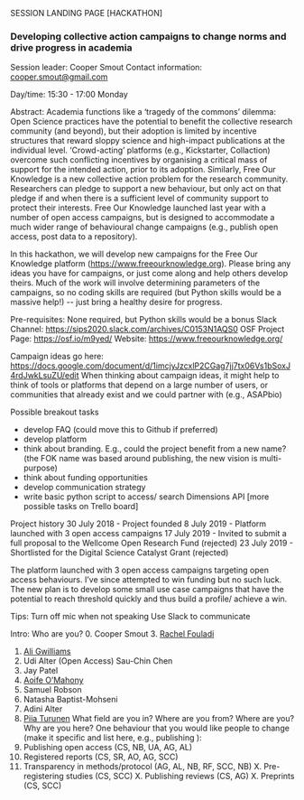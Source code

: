 SESSION LANDING PAGE
[HACKATHON]
### Developing collective action campaigns to change norms and drive progress in academia 
Session leader: Cooper Smout
Contact information: cooper.smout@gmail.com

Day/time: 15:30 - 17:00 Monday

Abstract: Academia functions like a ‘tragedy of the commons’ dilemma: Open Science practices have the potential to benefit the collective research community (and beyond), but their adoption is limited by incentive structures that reward sloppy science and high-impact publications at the individual level. ‘Crowd-acting’ platforms (e.g., Kickstarter, Collaction) overcome such conflicting incentives by organising a critical mass of support for the intended action, prior to its adoption. Similarly, Free Our Knowledge is a new collective action problem for the research community. Researchers can pledge to support a new behaviour, but only act on that pledge if and when there is a sufficient level of community support to protect their interests. Free Our Knowledge launched last year with a number of open access campaigns, but is designed to accommodate a much wider range of behavioural change campaigns  (e.g., publish open access, post data to a repository).

In this hackathon, we will develop new campaigns for the Free Our Knowledge platform (https://www.freeourknowledge.org). Please bring any ideas you have for campaigns, or just come along and help others develop theirs. Much of the work will involve determining parameters of the campaigns, so no coding skills are required (but Python skills would be a massive help!) -- just bring a healthy desire for progress. 


Pre-requisites: None required, but Python skills would be a bonus
Slack Channel: https://sips2020.slack.com/archives/C0153N1AQS0 
OSF Project Page: https://osf.io/m9yed/ 
Website: https://www.freeourknowledge.org/ 


Campaign ideas go here: https://docs.google.com/document/d/1imcjyJzcxlP2CGag7jj7tx06Vs1bSoxJ4rdJwkLsuZU/edit
When thinking about campaign ideas, it might help to think of tools or platforms that depend on a large number of users, or communities that already exist and we could partner with (e.g., ASAPbio)

Possible breakout tasks
- develop FAQ (could move this to Github if preferred)
- develop platform 
- think about branding. E.g., could the project benefit from a new name? (the FOK name was based around publishing, the new vision is multi-purpose)
- think about funding opportunities
- develop communication strategy
- write basic python script to access/ search Dimensions API
[more possible tasks on Trello board]

Project history
30 July 2018 - Project founded
8 July 2019 - Platform launched with 3 open access campaigns
17 July 2019 - Invited to submit a full proposal to the Wellcome Open Research Fund (rejected)
23 July 2019 - Shortlisted for the Digital Science Catalyst Grant (rejected)

The platform launched with 3 open access campaigns targeting open access behaviours. I’ve since attempted to win funding but no such luck. The new plan is to develop some small use case campaigns that have the potential to reach threshold quickly and thus build a profile/ achieve a win. 

Tips:
Turn off mic when not speaking
Use Slack to communicate


Intro:
Who are you?
0. Cooper Smout 
3. [Rachel Fouladi](rfouladi@sfu.ca) 
1. [Ali Gwilliams](gwilliaa@aston.ac.uk)
1. Udi Alter (Open Access)
Sau-Chin Chen
1. Jay Patel
2. [Aoife O’Mahony](omahonya@cardiff.ac.uk)
2. Samuel Robson
1. Natasha Baptist-Mohseni
1. Adini Alter
3. [Piia Turunen](piia.turunen@helsinki.fi)
What field are you in?
Where are you from?
Where are you?
Why are you here?
One behaviour that you would like people to change (make it specific and list here, e.g., publishing ):
1. Publishing open access (CS, NB, UA, AG, AL)
2. Registered reports (CS, SR, AO, AG, SCC)
3. Transparency in methods/protocol (AG, AL, NB, RF, SCC, NB)
X. Pre-registering studies (CS, SCC)
X. Publishing reviews (CS, AG)
X. Preprints (CS, SCC)

